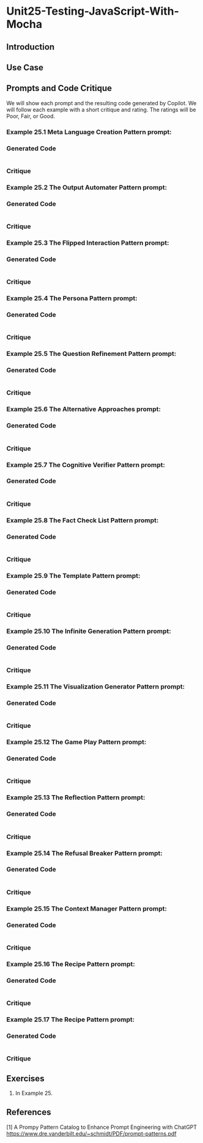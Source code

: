 #  Unit25-Testing-JavaScript-With-Mocha

## Introduction

## Use Case

## Prompts and Code Critique
We will show each prompt and the resulting code generated by Copilot. We will follow each example
with a short critique and rating. The ratings will be Poor, Fair, or Good.

### Example 25.1 Meta Language Creation Pattern prompt:

### Generated Code
```

```
### Critique

### Example 25.2 The Output Automater Pattern prompt:

### Generated Code
```

```
### Critique

### Example 25.3 The Flipped Interaction Pattern prompt:

### Generated Code
```

```
### Critique

### Example 25.4 The Persona Pattern prompt:

### Generated Code
```

```
### Critique

### Example 25.5 The Question Refinement Pattern prompt:

### Generated Code
```

```
### Critique

### Example 25.6 The Alternative Approaches prompt:

### Generated Code
```

```
### Critique

### Example 25.7 The Cognitive Verifier Pattern prompt:

### Generated Code
```

```
### Critique

### Example 25.8 The Fact Check List Pattern prompt:

### Generated Code
```

```
### Critique

### Example 25.9 The Template Pattern prompt:

### Generated Code
```

```
### Critique

### Example 25.10 The Infinite Generation Pattern prompt:

### Generated Code
```

```
### Critique
### Example 25.11 The Visualization Generator Pattern prompt:

### Generated Code
```

```
### Critique
### Example 25.12 The Game Play Pattern prompt:

### Generated Code
```

```
### Critique
### Example 25.13 The Reflection Pattern prompt:

### Generated Code
```

```
### Critique

### Example 25.14 The Refusal Breaker Pattern prompt:

### Generated Code
```

```
### Critique


### Example 25.15 The Context Manager Pattern prompt:

### Generated Code
```

```
### Critique

### Example 25.16 The Recipe Pattern prompt:

### Generated Code
```

```
### Critique

### Example 25.17 The Recipe Pattern prompt:

### Generated Code
```

```
### Critique


## Exercises
1. In Example 25.

## References
[1] A Prompy Pattern Catalog to Enhance Prompt Engineering with ChatGPT
https://www.dre.vanderbilt.edu/~schmidt/PDF/prompt-patterns.pdf
